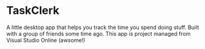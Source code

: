 # TaskClerk

A little desktop app that helps you track the time you spend doing stuff. Built with a group of friends some time ago.
This app is project managed from Visual Studio Online (awsome!)
